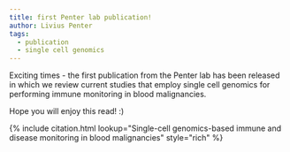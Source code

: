 ```yaml
---
title: first Penter lab publication!
author: Livius Penter
tags:
  - publication
  - single cell genomics
---
```


Exciting times - the first publication from the Penter lab has been released in which we review current 
studies that employ single cell genomics for performing immune monitoring in blood malignancies. 

Hope you will enjoy this read! :) 

{% include citation.html lookup="Single-cell genomics-based immune and disease monitoring in blood malignancies" style="rich" %}

